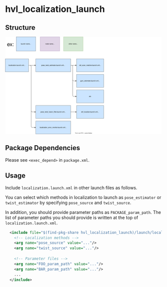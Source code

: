 # hvl_localization_launch

## Structure

![hvl_localization_launch](./localization_launch.drawio.svg)

## Package Dependencies

Please see `<exec_depend>` in `package.xml`.

## Usage

Include `localization.launch.xml` in other launch files as follows.

You can select which methods in localization to launch as `pose_estimator` or `twist_estimator` by specifying `pose_source` and `twist_source`.

In addition, you should provide parameter paths as `PACKAGE_param_path`. The list of parameter paths you should provide is written at the top of `localization.launch.xml`.

```xml
  <include file="$(find-pkg-share hvl_localization_launch)/launch/localization.launch.xml">
    <!-- Localization methods -->
    <arg name="pose_source" value="..."/>
    <arg name="twist_source" value="..."/>

    <!-- Parameter files -->
    <arg name="FOO_param_path" value="..."/>
    <arg name="BAR_param_path" value="..."/>
    ...
  </include>
```
